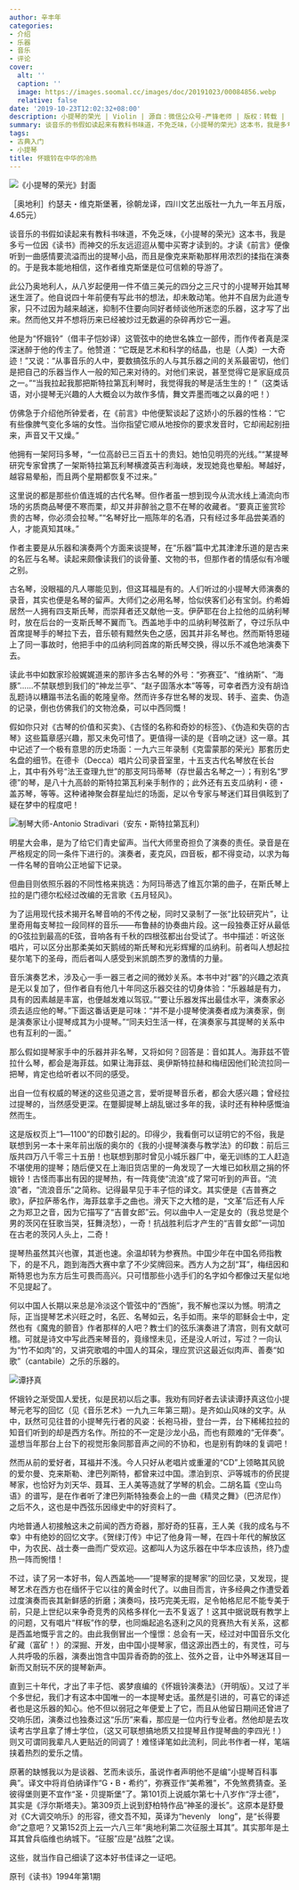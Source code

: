 ```yaml
---
author: 辛丰年
categories:
- 介绍
- 乐器
- 音乐
- 评论
cover:
  alt: ''
  caption: ''
  image: https://images.soomal.cc/images/doc/20191023/00084856.webp
  relative: false
date: '2019-10-23T12:02:32+08:00'
description: 小提琴的荣光 | Violin | 源自：微信公众号-严锋老师 | 版权：转载 |  平均/总评分：10.00/30
summary: 谈音乐的书假如读起来有教科书味道，不免乏味，《小提琴的荣光》这本书，我是多亏一位因《读书》而神交的乐友远迢迢从蜀中买寄才读到的。才读《前言》便像听到一曲感情要流溢而出的提琴小品，而且是像克来斯勒那样用浓烈的揉指在演奏的……
tags:
- 古典入门
- 小提琴
title: 怀娥铃在中华的冷热
---
```


![《小提琴的荣光》封面](https://images.soomal.cc/images/doc/20191023/00084853_01.webp)

［奥地利］约瑟夫・维克斯堡著，徐朝龙译，四川文艺出版社一九九一年五月版，4.65元）



谈音乐的书假如读起来有教科书味道，不免乏味，《小提琴的荣光》这本书，我是多亏一位因《读书》而神交的乐友远迢迢从蜀中买寄才读到的。才读《前言》便像听到一曲感情要流溢而出的提琴小品，而且是像克来斯勒那样用浓烈的揉指在演奏的。于是我本能地相信，这作者维克斯堡是位可信赖的导游了。

此公乃奥地利人，从八岁起便用一件不值三美元的四分之三尺寸的小提琴开始其琴迷生涯了。他自说四十年前便有写此书的想法，却未敢动笔。他并不自居为此道专家，只不过因为越来越迷，抑制不住要向同好者倾谈他所迷恋的乐器，这才写了出来。然而他又并不想将历来已经被炒过无数遍的杂碎再炒它一遍。

他是为“怀娥铃”（借丰子恺妙译）这管弦中的绝世名姝立一部传，而作传者真是深深迷醉于他的传主了。他赞道：“它既是艺术和科学的结晶，也是（人类）一大奇迹！”又说：“从事音乐的人中，要数搞弦乐的人与其乐器之间的关系最密切，他们是把自己的乐器当作人一般的知己来对待的。对他们来说，甚至觉得它是家庭成员之一。”“当我拉起我那把斯特拉第瓦利琴时，我觉得我的琴是活生生的！”（这类话语，对小提琴无兴趣的人大概会以为故作多情，舞文弄墨而嗤之以鼻的吧！）

仿佛急于介绍他所钟爱者，在《前言》中他便絮谈起了这娇小的乐器的性格：“它有些像脾气变化多端的女性。当你指望它顺从地按你的要求发音时，它却闹起别扭来，声音又干又燥。”

他拥有一架阿玛多琴，“一位高龄已三百五十的贵妇。她怕见明亮的光线。”“某提琴研究专家曾携了一架斯特拉第瓦利琴横渡英吉利海峡，发现她竟也晕船。琴越好，越容易晕船，而且两个星期都恢复不过来。”

这里说的都是那些价值连城的古代名琴。但作者虽一想到现今从流水线上涌流向市场的劣质商品琴便不寒而栗，却又并非醉翁之意不在琴的收藏者。“要真正鉴赏珍贵的古琴，你必须会拉琴。”“名琴好比一瓶陈年的名酒，只有经过多年品尝美酒的人，才能真知其味。”

作者主要是从乐器和演奏两个方面来谈提琴，在“乐器”篇中尤其津津乐道的是古来的名匠与名琴。读起来颇像读我们的谈骨董、文物的书，但那作者的情感似有冷暖之别。

古名琴，没眼福的凡人哪能见到，但这耳福是有的。人们听过的小提琴大师演奏的录音，其实也便是名琴的留声。大师们之必用名琴，恰似侠客们必有宝剑。约希姆居然一人拥有四支斯氏琴，而崇拜者还又献他一支。伊萨耶在台上拉他的瓜纳利琴时，放在后台的一支斯氏琴不翼而飞。西盖地手中的瓜纳利琴弦断了，夺过乐队中首席提琴手的琴拉下去，音乐顿有黯然失色之感，因其并非名琴也。然而斯特恩碰上了同一事故时，他把手中的瓜纳利同首席的斯氏琴交换，得以乐不减色地演奏下去。

读此书中如数家珍般娓娓道来的那许多古名琴的外号：“弥赛亚”、“维纳斯”、“海豚”……不禁联想到我们的“神龙兰亭”、“赵子固落水本”等等，可幸者西方没有胡诌乱题诗以糟蹋书法名画的乾隆皇帝。然而许多存世名琴的发现、转手、盗卖、伪造的记录，倒也仿佛我们的文物沧桑，可以中西同慨！

假如你只对《古琴的价值和买卖》、《古怪的名称和奇妙的标签》、《伪造和失窃的古琴》这些篇章感兴趣，那又未免可惜了。更值得一读的是《音响之谜》这一章。其中记述了一个极有意思的历史场面：一九六三年录制《克雷蒙那的荣光》那套历史名盘的细节。在德卡（Decca）唱片公司录音室里，十五支古代名琴放在长台上，其中有外号“法王查理九世”的那支阿玛蒂琴（存世最古名琴之一）；有别名“罗德”的琴，是八十九高龄的斯特拉第瓦利亲手制作的；此外还有五支瓜纳利・德・盖苏琴，等等。这种诸神聚会群星灿烂的场面，足以令专家与琴迷们耳目俱眩到了疑在梦中的程度吧！

![制琴大师-Antonio Stradivari（安东・斯特拉第瓦利）](https://images.soomal.cc/images/doc/20191023/00084854.webp)





明星大会串，是为了给它们青史留声。当代大师里奇担负了演奏的责任。录音是在严格规定的同一条件下进行的。演奏者，麦克风，四音板，都不得变动，以求为每一件名琴的音响公正地留下记录。

但曲目则依照乐器的不同性格来挑选：为阿玛蒂选了维瓦尔第的曲子，在斯氏琴上拉的是门德尔松经过改编的无言歌《五月轻风》。

为了运用现代技术揭开名琴音响的不传之秘，同时又录制了一张“比较研究片”，让里奇用每支琴拉一段同样的音乐――布鲁赫的协奏曲片段。这一段独奏正好从最低的G弦拉到最高的E弦，音响各有千秋的四根弦都出台受试了。书中描述：听这张唱片，可以区分出那柔美如天鹅绒的斯氏琴和光彩辉耀的瓜纳利。前者叫人想起拉斐尔笔下的圣母，而后者叫人感受到米凯朗杰罗的激情的力量。

音乐演奏艺术，涉及心一手一器三者之间的微妙关系。本书中对“器”的兴趣之浓真是无以复加了，但作者自有他几十年同这乐器交往的切身体验：“乐器越是有力，具有的因素越是丰富，也便越发难以驾驭。”“要让乐器发挥出最佳水平，演奏家必须去适应他的琴。”下面这番话更是可味：“并不是小提琴使演奏者成为演奏家，倒是演奏家让小提琴成其为小提琴。”“同夫妇生活一样，在演奏家与其提琴的关系中也有互利的一面。”

那么假如提琴家手中的乐器并非名琴，又将如何？回答是：音如其人。海菲兹不管拉什么琴，都会是海菲兹。如果让海菲兹、奥伊斯特拉赫和梅纽因他们轮流拉同一把琴，肯定也给听者以不同的感受。

出自一位有权威的琴迷的这些见道之言，爱听提琴音乐者，都会大感兴趣；曾经拉过提琴的，当然感受更深。在蹩脚提琴上胡乱锯过多年的我，读时还有种种感慨油然而生。

这是版权页上“1―1100”的印数引起的。印得少，我看倒可以证明它的不俗，我是联想到另一本十来年前出版的奥尔的《我的小提琴演奏与教学法》的印数：前后三版共四万八千零三十五册！也联想到那时曾见小城乐器厂中，毫无训练的工人赶造不堪使用的提琴；随后便又在上海旧货店里的一角发现了一大堆已如秋扇之捐的怀娥铃！古怪而事出有因的提琴热，有一阵竟使“流浪”成了常可听到的声音。“流浪”者，“流浪音乐”之简称。记得最早见于丰子恺的译文。其实便是《吉普赛之歌》，萨拉萨蒂名作，海菲兹拿手之曲也。滑天下之大稽的是，“文革”后还有人斥之为郑卫之音，因为它描写了“吉普女郎”云。何以曲中人一定是女的（我总觉是个男的茨冈在狂歌当哭，狂舞浇愁），一奇！抗战胜利后才产生的“吉普女郎”一词加在古老的茨冈人头上，二奇！

提琴热虽然其兴也骤，其逝也速。余温却转为参赛热。中国少年在中国名师指教下，的是不凡，跑到海西大赛中拿了不少奖牌回来。西方人为之刮“耳”，梅纽因和斯特恩也为东方后生可畏而高兴。只可惜那些小选手们的名字如今都像过天星似地不见提起了。

何以中国人长期以来总是冷淡这个管弦中的“西施”，我不解也深以为憾。明清之际，正当提琴艺术兴旺之时，名匠、名琴如云，名手如雨。来华的耶稣会士中，定然也有《魔鬼的颤音》作者那样的人吧？教士们的弦乐演奏进了清宫，则有文献可稽。可就是诗文中写此西来琴音的，竟缘悭未见，还是没人听过，写过？一向认为“竹不如肉”的，又讲究歌唱的中国人的耳朵，理应赏识这最近似肉声、善奏“如歌”（cantabile）之乐的乐器的。

![谭抒真](https://images.soomal.cc/images/doc/20191023/00084855_01.webp)





怀娥铃之渐受国人爱抚，似是民初以后之事。我劝有同好者去读读谭抒真这位小提琴元老写的回忆（见《音乐艺术》一九九三年第三期）。是齐如山风味的文字。从中，跃然可见往昔的小提琴先行者的风姿：长袍马褂，登台一弄，台下稀稀拉拉的知音们听到的却是西方名作。所拉的不一定是沙龙小品，而也有颇难的“无伴奏”。遥想当年那台上台下的视觉形象同那音声之间的不协和，也是别有韵味的复调吧！

然而从前的爱好者，耳福并不浅。今人只好从老唱片或重灌的“CD”上领略其风貌的爱尔曼、克来斯勒、津巴列斯特，都曾来过中国。漂泊到京、沪等城市的侨民提琴家，也恰好为刘天华、聂耳、王人美等造就了学琴的机会。二胡名篇《空山鸟语》的谱写，是在作者听了津巴列斯特独奏会上的一曲《精灵之舞》（巴济尼作）之后不久，这也是中西弦乐因缘史中的好资料了。

内地普通人初接触这未之前闻的西方奇器，那好奇的狂喜，王人美《我的成名与不幸》中有绝妙的回忆文字。《贺绿汀传》中记了他身背一琴，在四十年代的解放区中，为农民、战士奏一曲而广受欢迎。这都叫人为这乐器在中华本应该热，终乃虚热一阵而惋惜！

不过，读了另一本好书，匈人西盖地――“提琴家的提琴家”的回忆录，又发现，提琴艺术在西方也在缅怀于它以往的黄金时代了。以曲目而言，许多经典之作遭受着过度演奏而丧其新鲜感的折磨；演奏吗，技巧完美无瑕，足令帕格尼尼不能专美于前，只是上世纪以来争奇竞秀的风格多样化一去不复返了！这其中据说既有教学上的问题，又有唱片“样板”作的孽，也同煽起追名逐利之风的竞赛热大有关系，这都是西盖地慨乎言之的。由此我倒冒出一个憧憬：总会有一天，经过对中国音乐文化矿藏（富矿！）的深掘、开发，由中国小提琴家，借这源出西土的，有灵性，可与人共呼吸的乐器，演奏出饱含中国异香奇韵的弦上、弦外之音，让中外琴迷耳目一新而又耐玩不厌的提琴新声。

直到三十年代，才出了丰子恺、裘梦痕编的《怀娥铃演奏法》（开明版）。又过了半个多世纪，我们才有这本中国唯一的一本提琴史话。虽然是引进的，可喜它的译述者也是这乐器的知心。他不但以弱冠之年便爱上了它，而且从他留日期间还曾进了交响乐团，演奏过也独奏过这“乐历”来看，那应是一位内行专业者。然他却是去攻读考古学且拿了博士学位，（这又可联想搞地质又拉提琴且作提琴曲的李四光！）则又可谓同我辈凡人更贴近的同调了！难怪译笔如此流利，同此书作者一样，笔端挟着热烈的爱乐之情。

原著的缺憾我以为是谈器、艺而未谈乐，虽说作者声明他不是编“小提琴百科事典”。译文中将肖伯纳译作“G・B・希约”，弥赛亚作“美希雅”，不免煞费猜查。圣彼得堡则更不宜作“圣・贝提斯堡”了。第101页上说威尔第七十八岁作“浮士德”，其实是《浮尔斯塔夫》。第309页上说到舒柏特作品“神圣的漫长”。这原本是舒曼对《C大调交响乐》的形容，德文吾不知，英译为“hevenly　long”，是“长得要命”之意吧？又第152页上云一六八三年“奥地利第二次征服土耳其”。其实那年是土耳其曾兵临维也纳城下。“征服”应是“战胜”之误。

这些，就当作自己细读了这本好书佳译之一证吧。

原刊《读书》1994年第1期